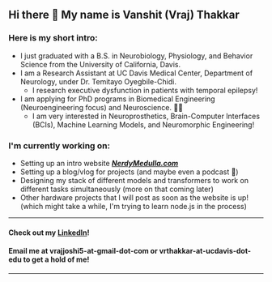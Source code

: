 ## Hi there 👋 My name is Vanshit (Vraj) Thakkar

### Here is my short intro:
- I just graduated with a B.S. in Neurobiology, Physiology, and Behavior Science from the University of California, Davis.
- I am a Research Assistant at UC Davis Medical Center, Department of Neurology, under Dr. Temitayo Oyegbile-Chidi.
  - I research executive dysfunction in patients with temporal epilepsy!
- I am applying for PhD programs in Biomedical Engineering (Neuroengineering focus) and Neuroscience. 🧠🦾
  - I am very interested in Neuroprosthetics, Brain-Computer Interfaces (BCIs), Machine Learning Models, and Neuromorphic Engineering!

### I'm currently working on:
- Setting up an intro website ***[NerdyMedulla.com](https://www.nerdymedulla.com)***
- Setting up a blog/vlog for projects (and maybe even a podcast 👀)
- Designing my stack of different models and transformers to work on different tasks simultaneously (more on that coming later)
- Other hardware projects that I will post as soon as the website is up! (which might take a while, I'm trying to learn node.js in the process)

---
#### Check out my **[LinkedIn](https://www.linkedin.com/in/vanshit-t/)**!
#### Email me at vrajjoshi5-at-gmail-dot-com or vrthakkar-at-ucdavis-dot-edu to get a hold of me!
---
<!--
**NerdyMedulla/nerdymedulla** is a ✨ _special_ ✨ repository because its `README.md` (this file) appears on your GitHub profile.

Here are some ideas to get you started:

- 🔭 I’m currently working on ...
- 🌱 I’m currently learning ...
- 👯 I’m looking to collaborate on ...
- 🤔 I’m looking for help with ...
- 💬 Ask me about ...
- 📫 How to reach me: ...
- 😄 Pronouns: ...
- ⚡ Fun fact: ...
-->
